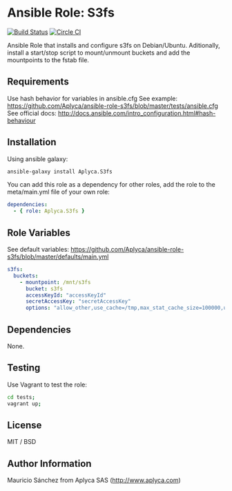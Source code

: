 # Ansible Role: S3fs

[![Build Status](https://travis-ci.org/Aplyca/ansible-role-s3fs.svg?branch=master)](https://travis-ci.org/Aplyca/ansible-role-s3fs)
[![Circle CI](https://circleci.com/gh/Aplyca/ansible-role-s3fs.svg?style=svg)](https://circleci.com/gh/Aplyca/ansible-role-s3fs)

Ansible Role that installs and configure s3fs on Debian/Ubuntu. Aditionally, install a start/stop script to mount/unmount buckets and add the mountpoints to the fstab file.


## Requirements

Use hash behavior for variables in ansible.cfg
See example: https://github.com/Aplyca/ansible-role-s3fs/blob/master/tests/ansible.cfg
See official docs: http://docs.ansible.com/intro_configuration.html#hash-behaviour

## Installation

Using ansible galaxy:
```bash
ansible-galaxy install Aplyca.S3fs
```
You can add this role as a dependency for other roles, add the role to the meta/main.yml file of your own role:
```yaml
dependencies:
  - { role: Aplyca.S3fs }
```

## Role Variables

See default variables: https://github.com/Aplyca/ansible-role-s3fs/blob/master/defaults/main.yml

```yaml
s3fs:
  buckets:
    - mountpoint: /mnt/s3fs
      bucket: s3fs
      accessKeyId: "accessKeyId"
      secretAccessKey: "secretAccessKey"
      options: "allow_other,use_cache=/tmp,max_stat_cache_size=100000,uid=33,gid=33,umask=002"
```

## Dependencies

None.

## Testing

Use Vagrant to test the role:

```bash
cd tests;
vagrant up;
```

## License

MIT / BSD

## Author Information

Mauricio Sánchez from Aplyca SAS (http://www.aplyca.com)

